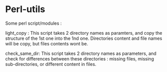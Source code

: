 # Perl-utils
Some perl script/modules :

light_copy :
  This script takes 2 directory names as paramters,  and copy the structure of the 1st one into the 1nd one.
  Directories content and file names will be copy, but files contents wont be.

check_same_dir:
  This script takes 2 directory names as parameters, and check for differences between these directories : 
  missing files, missing sub-directories, or different content in files.
